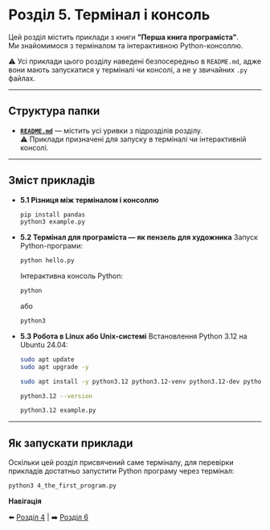 # Розділ 5. Термінал і консоль

Цей розділ містить приклади з книги **"Перша книга програміста"**.  
Ми знайомимося з терміналом та інтерактивною Python-консоллю.

⚠️ Усі приклади цього розділу наведені безпосередньо в `README.md`, адже вони мають запускатися у терміналі чи консолі, а не у звичайних `.py` файлах.

---

## Структура папки

- [**`README.md`**](./README.md) — містить усі уривки з підрозділів розділу.  
  ⚠️ Приклади призначені для запуску в терміналі чи інтерактивній консолі.

---

## Зміст прикладів

- **5.1 Різниця між терміналом і консоллю**
  ```bash
  pip install pandas
  python3 example.py
  ```

- **5.2 Термінал для програміста — як пензель для художника**
  Запуск Python-програми:
  ```bash
  python hello.py
  ```

  Інтерактивна консоль Python:
  ```bash
  python
  ```

  або

  ```bash
  python3
  ```  
- **5.3 Робота в Linux або Unix-системі**
  Встановлення Python 3.12 на Ubuntu 24.04:
  ```bash
  sudo apt update
  sudo apt upgrade -y

  sudo apt install -y python3.12 python3.12-venv python3.12-dev python3-pip

  python3.12 --version
  ```
  ```bash
  python3.12 example.py
  ```  
---

## Як запускати приклади

Оскільки цей розділ присвячений саме терміналу, для перевірки прикладів достатньо запустити Python програму через термінал:
```bash
python3 4_the_first_program.py
```

**Навігація**

⬅️ [Розділ 4](../../04/ua) | ➡️ [Розділ 6](../../06/ua)
